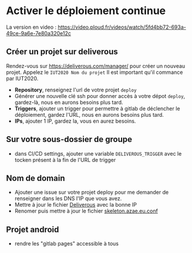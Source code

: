 # Activer le déploiement continue

La version en video : https://video.ploud.fr/videos/watch/5fd4bb72-693a-49ce-9a6e-7e80a320e12c

## Créer un projet sur deliverous

Rendez-vous sur https://deliverous.com/manager/ pour créer un nouveau projet. Appelez le `IUT2020 Nom du projet` Il est important qu'il commance par IUT2020.

* **Repository**, renseignez l'url de votre projet `deploy`
* Générer une nouvelle clé ssh pour donner accès à votre dépot `deploy`, gardez-là, nous en aurons besoins plus tard.
* **Triggers**, ajouter un trigger pour permettre à gitlab de déclencher le déploiement, gardez l'URL, nous en aurons besoins plus tard.
* **IPs**, ajouter 1 IP, gardez la, vous en aurez besoins.

## Sur votre sous-dossier de groupe

* dans CI/CD settings, ajouter une variable `DELIVEROUS_TRIGGER` avec le tocken présent à la fin de l'URL de trigger

## Nom de domain

* Ajouter une issue sur votre projet deploy pour me demander de renseigner dans les DNS l'IP que vous avez.
* Mettre à jour le fichier [Deliverous](Deliverous) avec la bonne IP
* Renomer puis mettre à jour le fichier [skeleton.azae.eu.conf](skeleton.azae.eu.conf)

## Projet android

* rendre les "gitlab pages" accessible à tous
